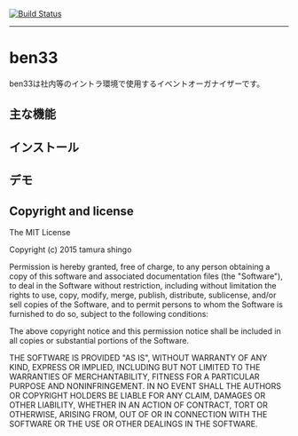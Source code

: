 [![Build Status](https://travis-ci.org/tamurashingo/ben33.svg?branch=develop)](https://travis-ci.org/tamurashingo/ben33)
- - -
ben33
=====

ben33は社内等のイントラ環境で使用するイベントオーガナイザーです。

主な機能
--------


インストール
------------


デモ
----


Copyright and license
---------------------
The MIT License

Copyright (c) 2015 tamura shingo

Permission is hereby granted, free of charge, to any person obtaining a copy of this software and associated documentation files (the "Software"), to deal in the Software without restriction, including without limitation the rights to use, copy, modify, merge, publish, distribute, sublicense, and/or sell copies of the Software, and to permit persons to whom the Software is furnished to do so, subject to the following conditions:

The above copyright notice and this permission notice shall be included in all copies or substantial portions of the Software.

THE SOFTWARE IS PROVIDED "AS IS", WITHOUT WARRANTY OF ANY KIND, EXPRESS OR IMPLIED, INCLUDING BUT NOT LIMITED TO THE WARRANTIES OF MERCHANTABILITY, FITNESS FOR A PARTICULAR PURPOSE AND NONINFRINGEMENT. IN NO EVENT SHALL THE AUTHORS OR COPYRIGHT HOLDERS BE LIABLE FOR ANY CLAIM, DAMAGES OR OTHER LIABILITY, WHETHER IN AN ACTION OF CONTRACT, TORT OR OTHERWISE, ARISING FROM, OUT OF OR IN CONNECTION WITH THE SOFTWARE OR THE USE OR OTHER DEALINGS IN THE SOFTWARE.
